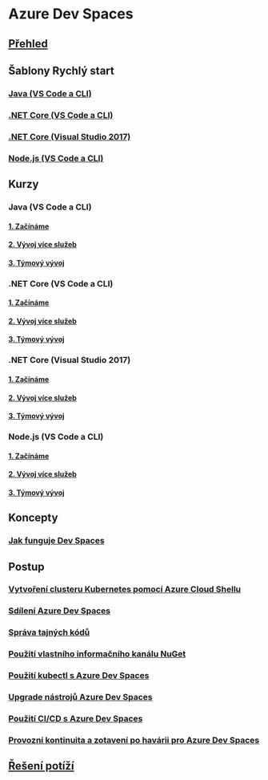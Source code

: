 # Azure Dev Spaces
## [Přehled](index.yml)

## Šablony Rychlý start
### [Java (VS Code a CLI)](quickstart-java.md)
### [.NET Core (VS Code a CLI)](quickstart-netcore.md)
### [.NET Core (Visual Studio 2017)](quickstart-netcore-visualstudio.md)
### [Node.js (VS Code a CLI)](quickstart-nodejs.md)

## Kurzy
### Java (VS Code a CLI)
#### [1. Začínáme](get-started-java.md)
#### [2. Vývoj více služeb](multi-service-java.md)
#### [3. Týmový vývoj](team-development-java.md)
### .NET Core (VS Code a CLI)
#### [1. Začínáme](get-started-netcore.md)
#### [2. Vývoj více služeb](multi-service-netcore.md)
#### [3. Týmový vývoj](team-development-netcore.md)
### .NET Core (Visual Studio 2017)
#### [1. Začínáme](get-started-netcore-visualstudio.md)
#### [2. Vývoj více služeb](multi-service-netcore-visualstudio.md)
#### [3. Týmový vývoj](team-development-netcore-visualstudio.md)
### Node.js (VS Code a CLI)
#### [1. Začínáme](get-started-nodejs.md)
#### [2. Vývoj více služeb](multi-service-nodejs.md)
#### [3. Týmový vývoj](team-development-nodejs.md)

## Koncepty
### [Jak funguje Dev Spaces](how-dev-spaces-works.md)

## Postup
### [Vytvoření clusteru Kubernetes pomocí Azure Cloud Shellu](how-to/create-cluster-cloud-shell.md)
### [Sdílení Azure Dev Spaces](how-to/share-dev-spaces.md)
### [Správa tajných kódů](how-to/manage-secrets.md)
### [Použití vlastního informačního kanálu NuGet](how-to/use-custom-nuget-feed.md)
### [Použití kubectl s Azure Dev Spaces](how-to/use-kubectl-with-azure-dev-spaces.md)
### [Upgrade nástrojů Azure Dev Spaces](how-to/upgrade-tools.md)
### [Použití CI/CD s Azure Dev Spaces](how-to/setup-cicd.md)
### [Provozní kontinuita a zotavení po havárii pro Azure Dev Spaces](how-to/dev-spaces-business-continuity.md)

## [Řešení potíží](troubleshooting.md)
